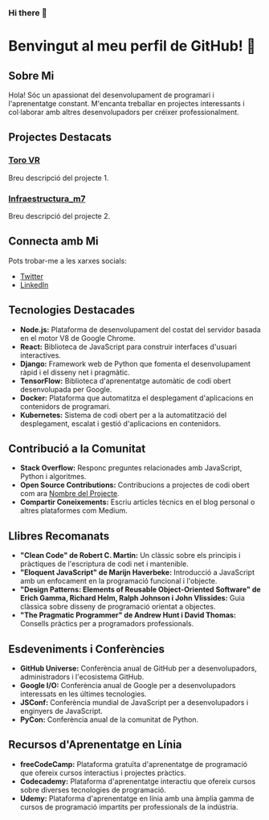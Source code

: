 ### Hi there 👋
# Benvingut al meu perfil de GitHub! 🚀

## Sobre Mi
Hola! Sóc un apassionat del desenvolupament de programari i l'aprenentatge constant. M'encanta treballar en projectes interessants i col·laborar amb altres desenvolupadors per créixer professionalment.

## Projectes Destacats
### [Toro VR](https://github.com/ayoubmech/proyecto-toro-vr)
Breu descripció del projecte 1.

### [Infraestructura_m7](https://github.com/ayoubmech/InfraestructuraM782)
Breu descripció del projecte 2.

## Connecta amb Mi
Pots trobar-me a les xarxes socials:
- [Twitter](https://twitter.com/)
- [LinkedIn](https://www.linkedin.com)
## Tecnologies Destacades
- **Node.js:** Plataforma de desenvolupament del costat del servidor basada en el motor V8 de Google Chrome.
- **React:** Biblioteca de JavaScript para construir interfaces d'usuari interactives.
- **Django:** Framework web de Python que fomenta el desenvolupament ràpid i el disseny net i pragmàtic.
- **TensorFlow:** Biblioteca d'aprenentatge automàtic de codi obert desenvolupada per Google.
- **Docker:** Plataforma que automatitza el desplegament d'aplicacions en contenidors de programari.
- **Kubernetes:** Sistema de codi obert per a la automatització del desplegament, escalat i gestió d'aplicacions en contenidors.

## Contribució a la Comunitat
- **Stack Overflow:** Responc preguntes relacionades amb JavaScript, Python i algoritmes.
- **Open Source Contributions:** Contribucions a projectes de codi obert com ara [Nombre del Projecte](https://github.com/perfildelgithub/projecte).
- **Compartir Coneixements:** Escriu articles tècnics en el blog personal o altres plataformes com Medium.

## Llibres Recomanats
- **"Clean Code" de Robert C. Martin:** Un clàssic sobre els principis i pràctiques de l'escriptura de codi net i mantenible.
- **"Eloquent JavaScript" de Marijn Haverbeke:** Introducció a JavaScript amb un enfocament en la programació funcional i l'objecte.
- **"Design Patterns: Elements of Reusable Object-Oriented Software" de Erich Gamma, Richard Helm, Ralph Johnson i John Vlissides:** Guia clàssica sobre disseny de programació orientat a objectes.
- **"The Pragmatic Programmer" de Andrew Hunt i David Thomas:** Consells pràctics per a programadors professionals.

## Esdeveniments i Conferències
- **GitHub Universe:** Conferència anual de GitHub per a desenvolupadors, administradors i l'ecosistema GitHub.
- **Google I/O:** Conferència anual de Google per a desenvolupadors interessats en les últimes tecnologies.
- **JSConf:** Conferència mundial de JavaScript per a desenvolupadors i enginyers de JavaScript.
- **PyCon:** Conferència anual de la comunitat de Python.

## Recursos d'Aprenentatge en Línia
- **freeCodeCamp:** Plataforma gratuïta d'aprenentatge de programació que ofereix cursos interactius i projectes pràctics.
- **Codecademy:** Plataforma d'aprenentatge interactiu que ofereix cursos sobre diverses tecnologies de programació.
- **Udemy:** Plataforma d'aprenentatge en línia amb una àmplia gamma de cursos de programació impartits per professionals de la indústria.
